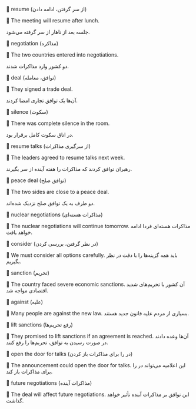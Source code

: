 💢 resume
 (از سر گرفتن، ادامه دادن)

🔴 The meeting will resume after lunch.

جلسه بعد از ناهار از سر گرفته می‌شود.

💢 negotiation 
(مذاکره)

🔴 The two countries entered into negotiations.

دو کشور وارد مذاکرات شدند.

💢 deal 
(توافق، معامله)

🔴 They signed a trade deal.

آن‌ها یک توافق تجاری امضا کردند.

💢 silence 
(سکوت)

🔴 There was complete silence in the room.

در اتاق سکوت کامل برقرار بود.

💢 resume talks 
(از سرگیری مذاکرات)

🔴 The leaders agreed to resume talks next week.

رهبران توافق کردند که مذاکرات را هفته آینده از سر بگیرند.

💢 peace deal (توافق صلح)

🔴 The two sides are close to a peace deal.

دو طرف به یک توافق صلح نزدیک شده‌اند.

💢 nuclear negotiations (مذاکرات هسته‌ای)

🔴 The nuclear negotiations will continue tomorrow.
مذاکرات هسته‌ای فردا ادامه خواهد یافت.

💢 consider (در نظر گرفتن، بررسی کردن)

🔴 We must consider all options carefully.
باید همه گزینه‌ها را با دقت در نظر بگیریم.

💢 sanction (تحریم)

🔴 The country faced severe economic sanctions.
آن کشور با تحریم‌های شدید اقتصادی مواجه شد.

💢 against (علیه)

🔴 Many people are against the new law.
بسیاری از مردم علیه قانون جدید هستند.

💢 lift sanctions (رفع تحریم‌ها)

🔴 They promised to lift sanctions if an agreement is reached.
آن‌ها وعده دادند در صورت رسیدن به توافق، تحریم‌ها را رفع کنند.

💢 open the door for talks (در را برای مذاکرات باز کردن)

🔴 The announcement could open the door for talks.
این اعلامیه می‌تواند در را برای مذاکرات باز کند.

💢 future negotiations (مذاکرات آینده)

🔴 The deal will affect future negotiations.
این توافق بر مذاکرات آینده تأثیر خواهد گذاشت.
